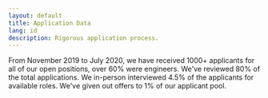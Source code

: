 ```yaml
---
layout: default
title: Application Data
lang: id
description: Rigorous application process.
---
```




From November 2019 to July 2020, we have received 1000+ applicants for all of our open positions, over 60% were engineers. We've reviewed 80% of the total applications. We in-person interviewed 4.5% of the applicants for available roles. We've given out offers to 1% of our applicant pool.